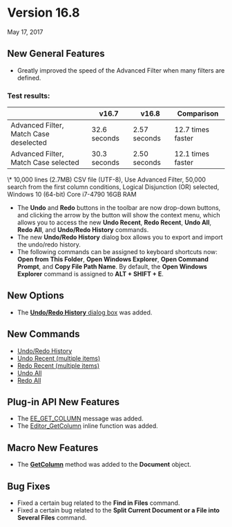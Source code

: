 # Version 16.8

May 17, 2017

## New General Features

- Greatly improved the speed of the Advanced Filter when many filters are defined.

### Test results:

|  | v16.7 | v16.8 | Comparison |
| --- | --- | --- | --- |
| Advanced Filter, Match Case deselected | 32.6 seconds | 2.57 seconds | 12.7 times faster |
| Advanced Filter, Match Case selected | 30.3 seconds | 2.50 seconds | 12.1 times faster |

\\* 10,000 lines (2.7MB) CSV file (UTF-8), Use Advanced Filter, 50,000 search from the first column conditions, Logical Disjunction (OR) selected, Windows 10 (64-bit) Core i7-4790 16GB RAM

- The **Undo** and **Redo** buttons in the toolbar are now drop-down buttons, and clicking the arrow by the button will show the context menu, which allows you to access the new **Undo Recent**, **Redo Recent**, **Undo All**, **Redo All**, and **Undo/Redo History** commands.
- The new **Undo/Redo History** dialog box allows you to export and import the undo/redo history.
- The following commands can be assigned to keyboard shortcuts now: **Open from This Folder**, **Open Windows Explorer**, **Open Command Prompt**, and **Copy File Path Name**. By default, the **Open Windows Explorer** command is assigned to **ALT + SHIFT + E**.

## New Options

- The [**Undo/Redo History** dialog box](../dlg/undo_history/index) was added.

## New Commands

- [Undo/Redo History](../cmd/edit/undo_history)
- [Undo Recent (multiple items)](../cmd/edit/undo_recent)
- [Redo Recent (multiple items)](../cmd/edit/redo_recent)
- [Undo All](../cmd/edit/undo_all)
- [Redo All](../cmd/edit/redo_all)

## Plug-in API New Features

- The [EE\_GET\_COLUMN](../plugin/message/ee_get_column) message was added.
- The [Editor\_GetColumn](../plugin/macro/editor_getcolumn) inline function was added.

## Macro New Features

- The [**GetColumn**](../macro/document/getcolumn) method was added to the **Document** object.

## Bug Fixes

- Fixed a certain bug related to the **Find in Files** command.
- Fixed a certain bug related to the **Split Current Document or a File into Several Files** command.